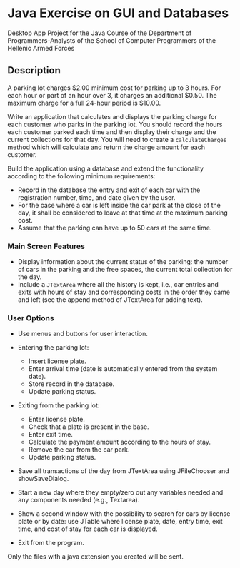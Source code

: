 # Java Exercise on GUI and Databases

Desktop App Project for the Java Course of the Department of Programmers-Analysts of the School of Computer Programmers of the Hellenic Armed Forces

## Description

A parking lot charges $2.00 minimum cost for parking up to 3 hours. For each hour or part of an hour over 3, it charges an additional $0.50. The maximum charge for a full 24-hour period is $10.00.

Write an application that calculates and displays the parking charge for each customer who parks in the parking lot. You should record the hours each customer parked each time and then display their charge and the current collections for that day. You will need to create a `calculateCharges` method which will calculate and return the charge amount for each customer.

Build the application using a database and extend the functionality according to the following minimum requirements:

- Record in the database the entry and exit of each car with the registration number, time, and date given by the user.
- For the case where a car is left inside the car park at the close of the day, it shall be considered to leave at that time at the maximum parking cost.
- Assume that the parking can have up to 50 cars at the same time.

### Main Screen Features
- Display information about the current status of the parking: the number of cars in the parking and the free spaces, the current total collection for the day.
- Include a `JTextArea` where all the history is kept, i.e., car entries and exits with hours of stay and corresponding costs in the order they came and left (see the append method of JTextArea for adding text).

### User Options
- Use menus and buttons for user interaction.
- Entering the parking lot:
  - Insert license plate.
  - Enter arrival time (date is automatically entered from the system date).
  - Store record in the database.
  - Update parking status.
- Exiting from the parking lot:
  - Enter license plate.
  - Check that a plate is present in the base.
  - Enter exit time.
  - Calculate the payment amount according to the hours of stay.
  - Remove the car from the car park.
  - Update parking status.

- Save all transactions of the day from JTextArea using JFileChooser and showSaveDialog.
- Start a new day where they empty/zero out any variables needed and any components needed (e.g., Textarea).
- Show a second window with the possibility to search for cars by license plate or by date: use JTable where license plate, date, entry time, exit time, and cost of stay for each car is displayed.
- Exit from the program.

Only the files with a java extension you created will be sent.
